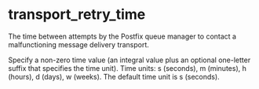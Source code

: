 # transport_retry_time 


The time between attempts by the Postfix queue manager to contact
a malfunctioning message delivery transport.


 Specify a non-zero time value (an integral value plus an optional
one-letter suffix that specifies the time unit).  Time units: s
(seconds), m (minutes), h (hours), d (days), w (weeks).
The default time unit is s (seconds).  


